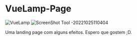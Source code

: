 # VueLamp-Page

![VueLamp](https://user-images.githubusercontent.com/53302984/197794471-a64a5355-7f3c-4d6c-a572-23fcf9628693.png)
![ScreenShot Tool -20221025110404](https://user-images.githubusercontent.com/53302984/197795040-c0664a0c-ad4f-4f00-982c-e45450167f35.png)


Uma landing page com alguns efeitos. Espero que gostem ;D. 
